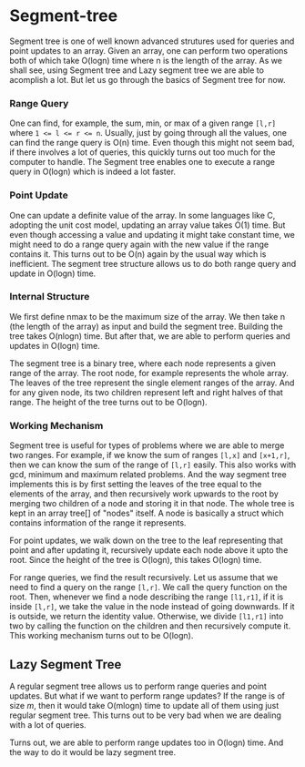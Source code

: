 # Segment-tree

Segment tree is one of well known advanced strutures used for queries and point updates to an array. Given an array, one can perform two operations both of which take O(logn) time where n is the length of the array. As we shall see, using Segment tree and Lazy segment tree we are able to acomplish a lot. But let us go through the basics of Segment tree for now.

### Range Query
One can find, for example, the sum, min, or max of a given range ``[l,r]`` where ``1 <= l <= r <= n``. Usually, just by going through all the values, one can find the range query is O(n) time. Even though this might not seem bad, if there involves a lot of queries, this quickly turns out too much for the computer to handle. The Segment tree enables one to execute a range query in O(logn) which is indeed a lot faster.


### Point Update
One can update a definite value of the array. In some languages like C, adopting the unit cost model, updating an array value takes O(1) time. But even though accessing a value and updating it might take constant time, we might need to do a range query again with the new value if the range contains it. This turns out to be O(n) again by the usual way which is inefficient. The segment tree structure allows us to do both range query and update in O(logn) time.


### Internal Structure
We first define nmax to be the maximum size of the array. We then take n (the length of the array) as input and build the segment tree. Building the tree takes O(nlogn) time. But after that, we are able to perform queries and updates in O(logn) time.

The segment tree is a binary tree, where each node represents a given range of the array. The root node, for example represents the whole array. The leaves of the tree represent the single element ranges of the array. And for any given node, its two children represent left and right halves of that range. The height of the tree turns out to be O(logn).


### Working Mechanism
Segment tree is useful for types of problems where we are able to merge two ranges. For example, if we know the sum of ranges ``[l,x]`` and ``[x+1,r]``, then we can know the sum of the range of ``[l,r]`` easily. This also works with gcd, minimum and maximum related problems. And the way segment tree implements this is by first setting the leaves of the tree equal to the elements of the array, and then recursively work upwards to the root by merging two children of a node and storing it in that node. The whole tree is kept in an array tree[] of "nodes" itself. A node is basically a struct which contains information of the range it represents. 

For point updates, we walk down on the tree to the leaf representing that point and after updating it, recursively update each node above it upto the root. Since the height of the tree is O(logn), this takes O(logn) time.

For range queries, we find the result recursively. Let us assume that we need to find a query on the range ``[l,r]``. We call the query function on the root. Then, whenever we find a node describing the range ``[l1,r1]``, if it is inside ``[l,r]``, we take the value in the node instead of going downwards. If it is outside, we return the identity value. Otherwise, we divide ``[l1,r1]`` into two by calling the function on the children and then recursively compute it. This working mechanism turns out to be O(logn). 


## Lazy Segment Tree
A regular segment tree allows us to perform range queries and point updates. But what if we want to perform range updates? If the range is of size $m$, then it would take O(mlogn) time to update all of them using just regular segment tree. This turns out to be very bad when we are dealing with a lot of queries. 

Turns out, we are able to perform range updates too in O(logn) time. And the way to do it would be lazy segment tree. 





